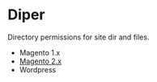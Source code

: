 # Diper

Directory permissions for site dir and files.

 * Magento 1.x
 * [Magento 2.x](https://github.com/evgv/diper/blob/master/magento2.md)
 * Wordpress
 
